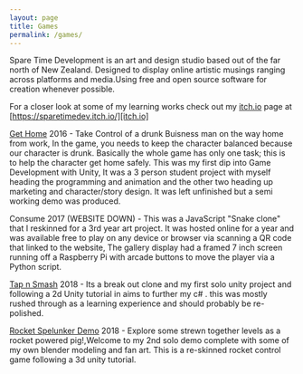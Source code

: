 ```yaml
---
layout: page
title: Games
permalink: /games/
---
```


Spare Time Development is an art and design studio based out of the far north of New Zealand. Designed to display online artistic musings ranging across platforms and media.Using free and open source software for creation whenever possible.

For a closer look at some of my learning works check out my [itch.io][itch.io] page at [https://sparetimedev.itch.io/][itch.io]

[itch.io]: https://sparetimedev.itch.io/

[Get Home][gh] 2016 - Take Control of a drunk Buisness man on the way home from work, In the game, you needs to keep the character balanced because our character is drunk. Basically the whole game has only one task; this is to help the character get home safely.
This was my first dip into Game Development with Unity, It was a 3 person student project with myself heading the programming and animation and the other two heading up marketing and character/story design. It was left unfinished but a semi working demo was produced.   
 
[gh]: https://get-home.itch.io/get-home


Consume 2017 (WEBSITE DOWN) - This was a JavaScript "Snake clone" that I reskinned for a 3rd year art project. It was hosted online for a year and was available free to play on any device or browser via scanning a QR code that linked to the website, The gallery display had a framed 7 inch screen running off a Raspberry Pi with arcade buttons to move the player via a Python script.      


[Tap n Smash][tns] 2018 - Its a break out clone and my first solo unity project and following a 2d Unity tutorial in aims to further my c# . this was mostly rushed through as a learning experience and should probably be re-polished. 

[tns]: https://sparetimedev.itch.io/tap-n-smash


[Rocket Spelunker Demo][rsd] 2018 - Explore some strewn together levels as a rocket powered pig!,Welcome to my 2nd solo demo complete with some of my own blender modeling and fan art. This is a re-skinned rocket control game following a 3d unity tutorial. 

[rsd]: https://sparetimedev.itch.io/rocket-spelunker-demo